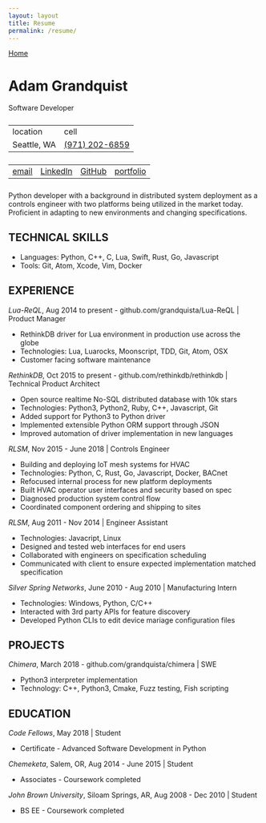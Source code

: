 ```yaml
---
layout: layout
title: Resume
permalink: /resume/
---
```


[Home](/)

# Adam Grandquist

Software Developer

<table style="margin: 5% auto">
  <tr>
    <td style="margin: 5% auto">location</td>
    <td style="margin: 5% auto">cell</td>
  </tr>
  <tr>
    <td style="margin: 5% auto">Seattle, WA</td>
    <td style="margin: 5% auto"><a href="tel:+19712026859">(971) 202-6859</a></td>
  </tr>
</table>

<table style="margin: 5% auto">
  <tr>
    <td><a href="mailto:grandquista@gmail.com">email</a></td>
    <td><a href="https://linkedin.com/in/grandquista">LinkedIn</a></td>
    <td><a href="https://github.com/grandquista">GitHub</a></td>
    <td><a href="https://grandquista.io">portfolio</a></td>
  </tr>
</table>

Python developer with a background in distributed system deployment as a controls engineer with two platforms being utilized in the market today. Proficient in adapting to new environments and changing specifications.

## TECHNICAL SKILLS

* Languages: Python, C++, C, Lua, Swift, Rust, Go, Javascript
* Tools: Git, Atom, Xcode, Vim, Docker

## EXPERIENCE

_Lua-ReQL_, Aug 2014 to present - github.com/grandquista/Lua-ReQL | Product Manager

* RethinkDB driver for Lua environment in production use across the globe
* Technologies: Lua, Luarocks, Moonscript, TDD, Git, Atom, OSX
* Customer facing software maintenance

_RethinkDB_, Oct 2015 to present - github.com/rethinkdb/rethinkdb | Technical Product Architect

* Open source realtime No-SQL distributed database with 10k stars
* Technologies: Python3, Python2, Ruby, C++, Javascript, Git
* Added support for Python3 to Python driver
* Implemented extensible Python ORM support through JSON
* Improved automation of driver implementation in new languages

_RLSM_, Nov 2015 - June 2018 | Controls Engineer

* Building and deploying IoT mesh systems for HVAC
* Technologies: Python, C, Rust, Go, Javascript, Docker, BACnet
* Refocused internal process for new platform deployments
* Built HVAC operator user interfaces and security based on spec
* Diagnosed production system control flow
* Coordinated component ordering and shipping to sites

_RLSM_, Aug 2011 - Nov 2014 | Engineer Assistant

* Technologies: Javacript, Linux
* Designed and tested web interfaces for end users
* Collaborated with engineers on specification scheduling
* Communicated with client to ensure expected implementation matched specification

_Silver Spring Networks_, June 2010 - Aug 2010 | Manufacturing Intern

* Technologies: Windows, Python, C/C++
* Interacted with 3rd party APIs for feature discovery
* Developed Python CLIs to edit device mariage configuration files

## PROJECTS

_Chimera_, March 2018 - github.com/grandquista/chimera | SWE

* Python3 interpreter implementation
* Technology: C++, Python3, Cmake, Fuzz testing, Fish scripting

## EDUCATION

_Code Fellows_, May 2018 | Student

* Certificate - Advanced Software Development in Python

_Chemeketa_, Salem, OR, Aug 2014 - June 2015 | Student

* Associates - Coursework completed

_John Brown University_, Siloam Springs, AR, Aug 2008 - Dec 2010 | Student

* BS EE - Coursework completed
